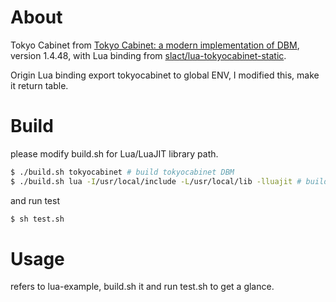 
# About

Tokyo Cabinet from [Tokyo Cabinet: a modern implementation of DBM](https://dbmx.net/tokyocabinet/), version 1.4.48, with Lua binding from [slact/lua-tokyocabinet-static](https://github.com/slact/lua-tokyocabinet-static).

Origin Lua binding export tokyocabinet to global ENV, I modified this, make it return table.



# Build

please modify build.sh for Lua/LuaJIT library path.

```sh
$ ./build.sh tokyocabinet # build tokyocabinet DBM
$ ./build.sh lua -I/usr/local/include -L/usr/local/lib -lluajit # build Lua library
```

and run test
```sh
$ sh test.sh
```


# Usage

refers to lua-example, build.sh it and run test.sh to get a glance.

